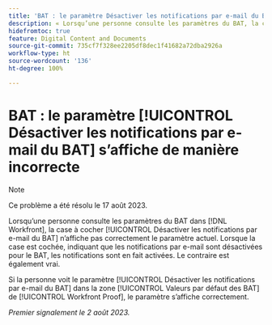 ```yaml
---
title: 'BAT : le paramètre Désactiver les notifications par e-mail du BAT s’affiche de manière incorrecte'
description: « Lorsqu’une personne consulte les paramètres du BAT, la case à cocher Désactiver les notifications par e-mail du BAT n’affiche pas correctement le paramètre actuel. Lorsque la case est cochée, indiquant que les notifications par e-mail sont désactivées pour le BAT, les notifications sont en fait activées. Le contraire est également vrai. »
hidefromtoc: true
feature: Digital Content and Documents
source-git-commit: 735cf7f328ee2205df8dec1f41682a72dba2926a
workflow-type: ht
source-wordcount: '136'
ht-degree: 100%

---
```



# BAT : le paramètre [!UICONTROL Désactiver les notifications par e-mail du BAT] s’affiche de manière incorrecte

>[!NOTE]
>
>Ce problème a été résolu le 17 août 2023.

Lorsqu’une personne consulte les paramètres du BAT dans [!DNL Workfront], la case à cocher [!UICONTROL Désactiver les notifications par e-mail du BAT] n’affiche pas correctement le paramètre actuel. Lorsque la case est cochée, indiquant que les notifications par e-mail sont désactivées pour le BAT, les notifications sont en fait activées. Le contraire est également vrai.

Si la personne voit le paramètre [!UICONTROL Désactiver les notifications par e-mail du BAT] dans la zone [!UICONTROL Valeurs par défaut des BAT] de [!UICONTROL Workfront Proof], le paramètre s’affiche correctement.

_Premier signalement le 2 août 2023._

